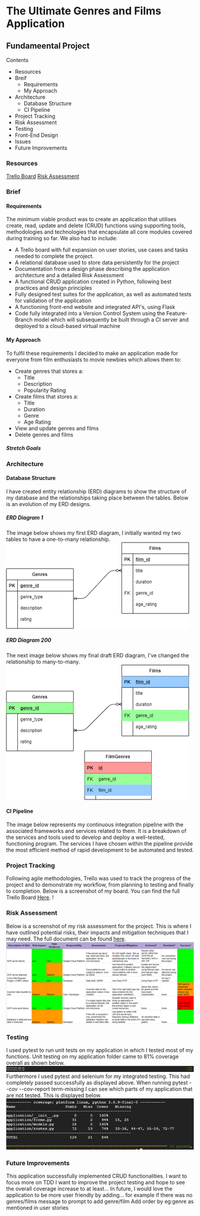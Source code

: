 # The Ultimate Genres and Films Application
## Fundameental Project

Contents
* Resources
* Breif
  * Requirements
  * My Approach
* Architecture
  * Database Structure
  * CI Pipeline
* Project Tracking
* Risk Assessment
* Testing
* Front-End Design
* Issues
* Future Improvements


### Resources
[Trello Board](https://trello.com/b/dubA6cfY/my-project)
[Risk Assessment](https://docs.google.com/spreadsheets/d/1RD_fca3jRA9D0HOCS2oe6eftotsjKILWXCJ5MKXBjcs/edit?usp=sharing)

### Brief

#### Requirements
The minimum viable product was to create an application that utilises create, read, update and delete (CRUD) functions using supporting tools,
methodologies and technologies that encapsulate all core modules covered during training so far. We also had to include:
* A Trello board with full expansion
on user stories, use cases and tasks needed to complete the project.
* A relational database used to store data persistently for the
project
* Documentation from a design phase describing the application architecture
and a detailed Risk Assessment
* A functional CRUD application created in Python, following best
practices and design principles
* Fully designed test suites for the application, as
well as automated tests for validation of the application
* A functioning front-end website and integrated API's, using Flask
* Code fully integrated into a Version Control System using the
Feature-Branch model which will subsequently be built through a CI
server and deployed to a cloud-based virtual machine

#### My Approach
To fulfil these requirements I decided to make an application made for everyone from film enthusiasts to movie newbies which allows them to:
* Create genres that stores a:
  * Title
  * Description
  * Popularity Rating
* Create films that stores a:
  * Title
  * Duration
  * Genre
  * Age Rating
* View and update genres and films
* Delete genres and films

##### Stretch Goals

### Architecture

#### Database Structure
I have created entity relationship (ERD) diagrams to show the structure of my database and the relationships taking place between the tables. Below is an evolution of my ERD designs.
##### ERD Diagram 1
The image below shows my first ERD diagram, I initially wanted my two tables to have a one-to-many relationship.
![erdfirst](https://github.com/kirankalsi/fundamental_project/blob/main/images/Films-db-Draft1.png)
##### ERD Diagram 200
The next image below shows my final draft ERD diagram, I've changed the relationship to many-to-many.
![erdsecond](https://github.com/kirankalsi/fundamental_project/blob/main/images/Films-db-Draft2.png)
#### CI Pipeline
The image below represents my continuous integration pipeline with the associated frameworks and services related to them. It is a breakdown of the services and tools used to develop and deploy a well-tested, functioning program. The services I have chosen within the pipeline provide the most efficient method of rapid development to be automated and tested.

### Project Tracking
Following agile methodologies, Trello was used to track the progress of the project and to demonstrate my workflow, from planning to testing and finally to completion. Below is a screenshot of my board.
You can find the full Trello Board [Here](https://trello.com/b/dubA6cfY/my-project).
!

### Risk Assessment
Below is a screenshot of my risk assessment for the project. This is where I have outlined potential risks, their impacts and mitigation techniques that I may need.
The full document can be found [here](https://docs.google.com/spreadsheets/d/1RD_fca3jRA9D0HOCS2oe6eftotsjKILWXCJ5MKXBjcs/edit?usp=sharing).
![riskassessment](https://github.com/kirankalsi/fundamental_project/blob/main/images/risk_assessment_ss.PNG)

### Testing
I used pytest to run unit tests on my application in which I tested most of my functions.
Unit testing on my application folder came to 81% coverage overall as shown below.
![coverage](https://github.com/kirankalsi/fundamental_project/blob/main/images/coverage.PNG)
Furthermore I used pytest and selenium for my integrated testing. This had completely passed successfully as displayed above. When running pytest --cov --cov-report term-missing I can see which parts of my application that are not tested. This is displayed below.
![pytestmissingterm](https://github.com/kirankalsi/fundamental_project/blob/main/images/pytest.PNG)

### Future Improvements
This application successfully implemented CRUD functionalities. I want to focus more
on TDD
I want to improve the project testing and hope to see the overall coverage increase to at least...
In future, I would love the application to be more user friendly by adding... for example if there was no genres/films
message to prompt to add genre/film
Add order by eg:genre as mentioned in user stories
